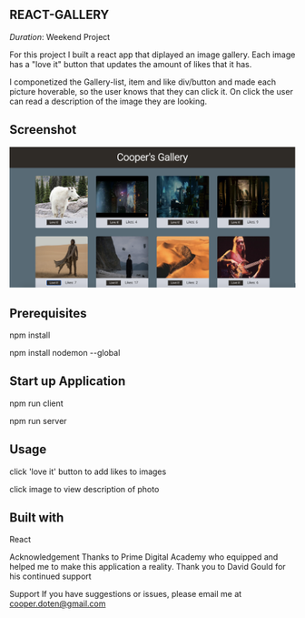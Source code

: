 ## REACT-GALLERY

_Duration_: Weekend Project


For this project I built a react app that diplayed an image gallery.  Each image has a "love it" button that updates the amount of likes that it has. 

I componetized the Gallery-list, item and like div/button and made each picture hoverable, so the user knows that they can click it. On click the user can read a description of the image they are looking.


## Screenshot

![Screenshot](./AppScreenshot.png?raw=true)


## Prerequisites

npm install

npm install nodemon --global

## Start up Application

npm run client


npm run server

## Usage

click 'love it' button to add likes to images


click image to view description of photo


## Built with

React


Acknowledgement
Thanks to Prime Digital Academy who equipped and helped me to make this application a reality. Thank you to David Gould for his continued support

Support
If you have suggestions or issues, please email me at cooper.doten@gmail.com
